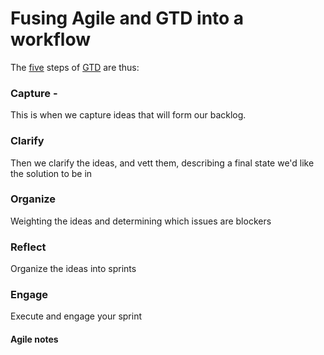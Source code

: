 # Fusing Agile and GTD into a workflow
The [five](http://gettingthingsdone.com/fivesteps/) steps of [GTD](http://gettingthingsdone.com/) are thus:

### Capture -
This is when we capture ideas that will form our backlog.

### Clarify
Then we clarify the ideas, and vett them, describing a final state we'd like the solution to be in

### Organize
Weighting the ideas and determining which issues are blockers

### Reflect
Organize the ideas into sprints

### Engage
Execute and engage your sprint

#### Agile notes
